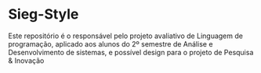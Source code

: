 # Sieg-Style
Este repositório é o responsável pelo projeto avaliativo de Linguagem de programação, aplicado aos alunos do 2º semestre de Análise e Desenvolvimento de sistemas, e possível design para o projeto de Pesquisa & Inovação 
